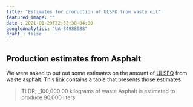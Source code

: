 ```yaml
---
title: "Estimates for production of ULSFO from waste oil"
featured_image: ""
date : 2021-01-29T22:52:38-04:00
googleAnalytics: "UA-84988988"
draft : false
---
```


## Production estimates from Asphalt
We were asked to put out some estimates on the amount of [ULSFO](./ProductionULSFO.md) from waste asphalt. This [link](/pdf/RoadGoldInfographics.pdf) contains a table that presents those estimates.

> TLDR;
> _100,000.00 kilograms of waste Asphalt is estimated to produce 90,000 liters.

